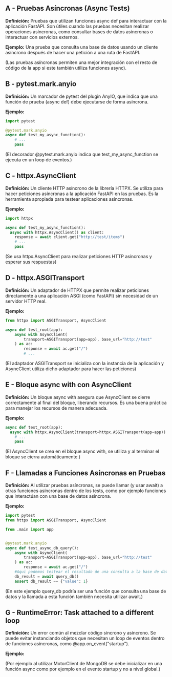 ## A - Pruebas Asíncronas (Async Tests)

**Definición:** Pruebas que utilizan funciones async def para interactuar con la aplicación FastAPI. Son útiles cuando las pruebas necesitan realizar operaciones asíncronas, como consultar bases de datos asíncronas o interactuar con servicios externos.

**Ejemplo:** Una prueba que consulta una base de datos usando un cliente asíncrono después de hacer una petición a una ruta de FastAPI.

(Las pruebas asíncronas permiten una mejor integración con el resto de código de la app si este también utiliza funciones async).

## B - pytest.mark.anyio

**Definición:** Un marcador de pytest del plugin AnyIO, que indica que una función de prueba (async def) debe ejecutarse de forma asíncrona.

**Ejemplo:**

```Python
import pytest

@pytest.mark.anyio
async def test_my_async_function():
    # ...
    pass
```

(El decorador @pytest.mark.anyio indica que test_my_async_function se ejecuta en un loop de eventos.)

## C - httpx.AsyncClient

**Definición:** Un cliente HTTP asíncrono de la librería HTTPX. Se utiliza para hacer peticiones asíncronas a la aplicación FastAPI en las pruebas. Es la herramienta apropiada para testear aplicaciones asíncronas.

**Ejemplo:**

```Python
import httpx

async def test_my_async_function():
  async with httpx.AsyncClient() as client:
    response = await client.get("http://test/items")
    # ...
    pass
```

(Se usa httpx.AsyncClient para realizar peticiones HTTP asíncronas y esperar sus respuestas)

## D - httpx.ASGITransport

**Definición:** Un adaptador de HTTPX que permite realizar peticiones directamente a una aplicación ASGI (como FastAPI) sin necesidad de un servidor HTTP real.

**Ejemplo:**

```Python
from httpx import ASGITransport, AsyncClient

async def test_root(app):
    async with AsyncClient(
        transport=ASGITransport(app=app), base_url="http://test"
    ) as ac:
        response = await ac.get("/")
        # ...
```

(El adaptador ASGITransport se inicializa con la instancia de la aplicación y AsyncClient utiliza dicho adaptador para hacer las peticiones)

## E - Bloque async with con AsyncClient

**Definición:** Un bloque async with asegura que AsyncClient se cierre correctamente al final del bloque, liberando recursos. Es una buena práctica para manejar los recursos de manera adecuada.

**Ejemplo:**

```Python
async def test_root(app):
  async with httpx.AsyncClient(transport=httpx.ASGITransport(app=app)) as client:
    # ...
    pass
```

(El AsyncClient se crea en el bloque async with, se utiliza y al terminar el bloque se cierra automáticamente.)

## F - Llamadas a Funciones Asíncronas en Pruebas

**Definición:** Al utilizar pruebas asíncronas, se puede llamar (y usar await) a otras funciones asíncronas dentro de los tests, como por ejemplo funciones que interactúan con una base de datos asíncrona.

**Ejemplo:**

```Python
import pytest
from httpx import ASGITransport, AsyncClient

from .main import app


@pytest.mark.anyio
async def test_async_db_query():
    async with AsyncClient(
        transport=ASGITransport(app=app), base_url="http://test"
    ) as ac:
        response = await ac.get("/")
    #Aqui podemos testear el resultado de una consulta a la base de datos
    db_result = await query_db()
    assert db_result == {"value": 1}
```

(En este ejemplo query_db podría ser una función que consulta una base de datos y la llamada a esta función también necesita utilizar await.)

## G - RuntimeError: Task attached to a different loop

**Definición:** Un error común al mezclar código síncrono y asíncrono. Se puede evitar instanciando objetos que necesitan un loop de eventos dentro de funciones asíncronas, como @app.on_event("startup").

**Ejemplo:**

(Por ejemplo al utilizar MotorClient de MongoDB se debe inicializar en una función async como por ejemplo en el evento startup y no a nivel global.)
